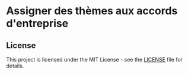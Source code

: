 # Assigner des thèmes aux accords d'entreprise

## License

This project is licensed under the MIT License - see the [LICENSE](LICENSE) file for details.
